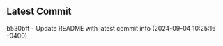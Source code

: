
## Latest Commit
b530bff - Update README with latest commit info (2024-09-04 10:25:16 -0400) <Yunxi-Zhou>
